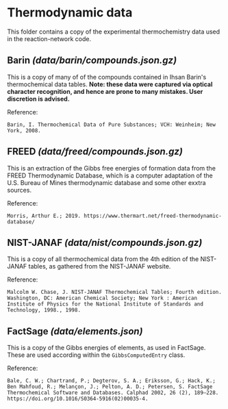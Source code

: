# Thermodynamic data

This folder contains a copy of the experimental thermochemistry data used in the 
reaction-network code.

## Barin _(data/barin/compounds.json.gz)_

This is a copy of many of of the compounds contained in Ihsan Barin's thermochemical
data tables. **Note: these data were captured via optical character recognition, and hence
are prone to many mistakes. User discretion is advised.**

Reference:

    Barin, I. Thermochemical Data of Pure Substances; VCH: Weinheim; New York, 2008.


## FREED _(data/freed/compounds.json.gz)_

This is an extraction of the Gibbs free energies of formation data from the FREED Thermodynamic
Database, which is a computer adaptation of the U.S. Bureau of Mines thermodynamic
database and some other exxtra sources.

Reference:

    Morris, Arthur E.; 2019. https://www.thermart.net/freed-thermodynamic-database/


## NIST-JANAF _(data/nist/compounds.json.gz)_

This is a copy of all thermochemical data from the 4th edition of the NIST-JANAF tables,
as gathered from the NIST-JANAF website.

Reference:

    Malcolm W. Chase, J. NIST-JANAF Thermochemical Tables; Fourth edition. Washington, DC: American Chemical Society; New York : American Institute of Physics for the National Institute of Standards and Technology, 1998., 1998.


## FactSage _(data/elements.json)_

This is a copy of the Gibbs energies of elements, as used in FactSage. These are used
according within the `GibbsComputedEntry` class.

Reference:

    Bale, C. W.; Chartrand, P.; Degterov, S. A.; Eriksson, G.; Hack, K.; Ben Mahfoud, R.; Melançon, J.; Pelton, A. D.; Petersen, S. FactSage Thermochemical Software and Databases. Calphad 2002, 26 (2), 189–228. https://doi.org/10.1016/S0364-5916(02)00035-4.




